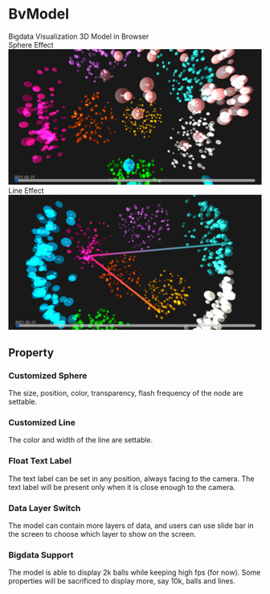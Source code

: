 # BvModel
Bigdata Visualization 3D Model in Browser
<br>
Sphere Effect
<br>
![Node Display](https://github.com/Blazar221/BvModel/blob/main/sample/sample1.png)
<br>
Line Effect
<br>
![Edge Display](https://github.com/Blazar221/BvModel/blob/main/sample/sample2.png)

## Property 
### Customized Sphere
The size, position, color, transparency, flash frequency of the node are settable.
### Customized Line
The color and width of the line are settable.
### Float Text Label
The text label can be set in any position, always facing to the camera. The text label will be present only when it is close enough to the camera.
### Data Layer Switch
The model can contain more layers of data, and users can use slide bar in the screen to choose which layer to show on the screen.
### Bigdata Support
The model is able to display 2k balls while keeping high fps (for now). Some properties will be sacrificed to display more, say 10k, balls and lines.